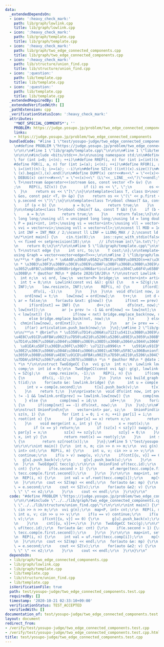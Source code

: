 ```yaml
---
data:
  _extendedDependsOn:
  - icon: ':heavy_check_mark:'
    path: lib/graph/lowlink.cpp
    title: lib/graph/lowlink.cpp
  - icon: ':heavy_check_mark:'
    path: lib/graph/template.cpp
    title: lib/graph/template.cpp
  - icon: ':heavy_check_mark:'
    path: lib/graph/two_edge_connected_components.cpp
    title: lib/graph/two_edge_connected_components.cpp
  - icon: ':heavy_check_mark:'
    path: lib/structure/union_find.cpp
    title: lib/structure/union_find.cpp
  - icon: ':question:'
    path: lib/template.cpp
    title: lib/template.cpp
  - icon: ':question:'
    path: lib/template.cpp
    title: lib/template.cpp
  _extendedRequiredBy: []
  _extendedVerifiedWith: []
  _pathExtension: cpp
  _verificationStatusIcon: ':heavy_check_mark:'
  attributes:
    '*NOT_SPECIAL_COMMENTS*': ''
    PROBLEM: https://judge.yosupo.jp/problem/two_edge_connected_components
    links:
    - https://judge.yosupo.jp/problem/two_edge_connected_components
  bundledCode: "#line 1 \"test/yosupo-judge/two_edge_connected_components.test.cpp\"\
    \n#define PROBLEM \"https://judge.yosupo.jp/problem/two_edge_connected_components\"\
    \r\n\r\n#line 1 \"lib/graph/template.cpp\"\n\n\n\n#line 1 \"lib/template.cpp\"\
    \n\n\n\n#include <bits/stdc++.h>\n\nusing namespace std;\n\n#define REP(i, n)\
    \ for (int i=0; i<(n); ++i)\n#define RREP(i, n) for (int i=(int)(n)-1; i>=0; --i)\n\
    #define FOR(i, a, n) for (int i=(a); i<(n); ++i)\n#define RFOR(i, a, n) for (int\
    \ i=(int)(n)-1; i>=(a); --i)\n\n#define SZ(x) ((int)(x).size())\n#define ALL(x)\
    \ (x).begin(),(x).end()\n\n#define DUMP(x) cerr<<#x<<\" = \"<<(x)<<endl\n#define\
    \ DEBUG(x) cerr<<#x<<\" = \"<<(x)<<\" (L\"<<__LINE__<<\")\"<<endl;\n\ntemplate<class\
    \ T>\nostream &operator<<(ostream &os, const vector <T> &v) {\n    os << \"[\"\
    ;\n    REP(i, SZ(v)) {\n        if (i) os << \", \";\n        os << v[i];\n  \
    \  }\n    return os << \"]\";\n}\n\ntemplate<class T, class U>\nostream &operator<<(ostream\
    \ &os, const pair <T, U> &p) {\n    return os << \"(\" << p.first << \" \" <<\
    \ p.second << \")\";\n}\n\ntemplate<class T>\nbool chmax(T &a, const T &b) {\n\
    \    if (a < b) {\n        a = b;\n        return true;\n    }\n    return false;\n\
    }\n\ntemplate<class T>\nbool chmin(T &a, const T &b) {\n    if (b < a) {\n   \
    \     a = b;\n        return true;\n    }\n    return false;\n}\n\nusing ll =\
    \ long long;\nusing ull = unsigned long long;\nusing ld = long double;\nusing\
    \ P = pair<int, int>;\nusing vi = vector<int>;\nusing vll = vector<ll>;\nusing\
    \ vvi = vector<vi>;\nusing vvll = vector<vll>;\n\nconst ll MOD = 1e9 + 7;\nconst\
    \ int INF = INT_MAX / 2;\nconst ll LINF = LLONG_MAX / 2;\nconst ld eps = 1e-9;\n\
    \n/*\nint main() {\n    cin.tie(0);\n    ios::sync_with_stdio(false);\n    cout\
    \ << fixed << setprecision(10);\n\n    // ifstream in(\"in.txt\");\n    // cin.rdbuf(in.rdbuf());\n\
    \n    return 0;\n}\n*/\n\n\n#line 5 \"lib/graph/template.cpp\"\n\ntemplate<typename\
    \ T>\nstruct edge {\n    int src, to;\n    T cost;\n};\n\ntemplate<typename T>\n\
    using Graph = vector<vector<edge<T>>>;\n\n\n#line 2 \"lib/graph/lowlink.cpp\"\n\
    \n/**\n * @brief\n * \u6A4B\u3068\u95A2\u7BC0\u70B9\u3092O(n+m)\u3067\u5217\u6319\
    \n * \u30B3\u30F3\u30B9\u30C8\u30E9\u30AF\u30BF\u306B\u30B0\u30E9\u30D5\u3092\u6295\
    \u3052\u8FBC\u3080\u3068bridge\u3068articulation\u304C\u66F4\u65B0\u3055\u308C\
    \u308B\n * @author Md\n * @date 2020/10/20\n */\n\nstruct Lowlink {\n  vvi g;\n\
    \  int n;\n  vi ord, low;\n  vector<P> bridge;\n  vector<int> articulation;\n\
    \  int t = 0;\n\n  Lowlink(const vvi &G): g(G) {\n    n = SZ(g);\n    ord.resize(n,\
    \ INF);\n    low.resize(n, INF);\n\n    REP(i, n) {\n      if(ord[i] == INF) {\n\
    \        dfs(i, -1);\n      }\n    }\n  }\n\n  void dfs(int now, int prev) {\n\
    \    ord[now] = t;\n    low[now] = ord[now];\n    t++;\n    int d = 0;\n    bool\
    \ ar = false;\n    for(auto &nxt: g[now]) {\n      if(nxt == prev) continue;\n\
    \      if(ord[nxt] == INF) {\n        d++;\n        dfs(nxt, now);\n        chmin(low[now],\
    \ low[nxt]);\n        ar |= prev != -1 && ord[now] <= low[nxt];\n        if(ord[now]\
    \ < low[nxt]) {\n          if(now < nxt) bridge.emplace_back(now, nxt);\n    \
    \      else bridge.emplace_back(nxt, now);\n        }\n      } else {\n      \
    \  chmin(low[now], ord[nxt]);\n      }\n    }\n    ar |= prev == -1 && d >= 2;\n\
    \    if(ar) articulation.push_back(now);\n  }\n};\n#line 2 \"lib/graph/two_edge_connected_components.cpp\"\
    \n\n/**\n * @brief\n * \u5358\u7D14\u306A\u7121\u5411\u30B0\u30E9\u30D5g\u3092\
    \u4E8C\u91CD\u8FBA\u9023\u7D50\u6210\u5206\u5206\u89E3\u3059\u308B\n *\n * \u5358\
    \u7D14\u3067\u306A\u3044\u30B0\u30E9\u30D5\u306B\u3064\u3044\u3066\u3082\n * \
    \  \u81EA\u5DF1\u30EB\u30FC\u30D7: \u7121\u8996\n *   \u591A\u91CD\u8FBA: \u30E1\
    \u30E2\u3063\u3066\u304A\u3044\u3066\u3001\u6700\u5F8C\u306Bunionfind\n * \u3068\
    \u3059\u308B\u3068\u4E8C\u91CD\u8FBA\u9023\u7D50\u6210\u5206\u304C\u307B\u307C\
    \u7DDA\u5F62\u3067\u6C42\u307E\u308B\n *\n * @author Md\n * @date 2020/10/21\n\
    \ *\n */\n\n\nstruct TwoEdgeCC {\n  vvi g;\n  int n;\n  Lowlink lowlink;\n  vi\
    \ comp;\n  int id = 0;\n\n  TwoEdgeCC(const vvi &g): g(g), lowlink(g) {\n    n\
    \ = SZ(g);\n    comp.resize(n, -1);\n    REP(i, n) {\n      if(comp[i] == -1)\
    \ {\n        dfs(i, -1);\n      }\n    }\n  }\n\n  vvi build_graph() {\n    vvi\
    \ t(id);\n    for(auto &e: lowlink.bridge) {\n      int u = comp[e.first];\n \
    \     int v = comp[e.second];\n      t[u].push_back(v);\n      t[v].push_back(u);\n\
    \    }\n    return t;\n  }\n\nprivate:\n  void dfs(int now, int prev) {\n    if(prev\
    \ != -1 && lowlink.ord[prev] >= lowlink.low[now]) {\n      comp[now] = comp[prev];\n\
    \    } else {\n      comp[now] = id;\n      id++;\n    }\n    for(auto &nxt: g[now])\
    \ {\n      if(comp[nxt] == -1) dfs(nxt, now);\n    }\n  }\n};\n\n#line 2 \"lib/structure/union_find.cpp\"\
    \n\nstruct UnionFind\n{\n    vector<int> par, sz;\n    UnionFind(int n) : par(n),\
    \ sz(n, 1) {\n        for (int i = 0; i < n; ++i) par[i] = i;\n    }\n    int\
    \ root(int x) {\n        if (par[x] == x) return x;\n        return par[x] = root(par[x]);\n\
    \    }\n    void merge(int x, int y) {\n        x = root(x);\n        y = root(y);\n\
    \        if (x == y) return;\n        if (sz[x] < sz[y]) swap(x, y);\n       \
    \ par[y] = x;\n        sz[x] += sz[y];\n        sz[y] = 0;\n    }\n    bool issame(int\
    \ x, int y) {\n        return root(x) == root(y);\n    }\n    int size(int x)\
    \ {\n        return sz[root(x)];\n    }\n};\n#line 5 \"test/yosupo-judge/two_edge_connected_components.test.cpp\"\
    \n\r\n\r\nint main() {\r\n  int n, m; cin >> n >> m;\r\n  vvi g(n);\r\n  map<P,\
    \ int> cnt;\r\n  REP(i, m) {\r\n    int u, v; cin >> u >> v;\r\n    if(u == v)\
    \ continue;\r\n    if(u > v) swap(u, v);\r\n    if(cnt[{u, v}] == 0) {\r\n   \
    \   g[u].push_back(v);\r\n      g[v].push_back(u);\r\n    }\r\n    cnt[{u, v}]++;\r\
    \n  }\r\n  TwoEdgeCC tecc(g);\r\n\r\n  UnionFind uf(tecc.id);\r\n  for(auto &e:\
    \ cnt) {\r\n    if(e.second > 1) {\r\n      uf.merge(tecc.comp[e.first.first],\
    \ tecc.comp[e.first.second]);\r\n    }\r\n  }\r\n\r\n  map<int, set<int>> mp;\r\
    \n  REP(i, n) {\r\n    int val = uf.root(tecc.comp[i]);\r\n    mp[val].insert(i);\r\
    \n  }\r\n\r\n  cout << SZ(mp) << endl;\r\n  for(auto &e: mp) {\r\n    auto &v\
    \ = e.second;\r\n    cout << SZ(v);\r\n    for(auto &e2: v) {\r\n      cout <<\
    \ \" \" << e2;\r\n    }\r\n    cout << endl;\r\n  }\r\n}\r\n"
  code: "#define PROBLEM \"https://judge.yosupo.jp/problem/two_edge_connected_components\"\
    \r\n\r\n#include \"../../lib/graph/two_edge_connected_components.cpp\"\r\n#include\
    \ \"../../lib/structure/union_find.cpp\"\r\n\r\n\r\nint main() {\r\n  int n, m;\
    \ cin >> n >> m;\r\n  vvi g(n);\r\n  map<P, int> cnt;\r\n  REP(i, m) {\r\n   \
    \ int u, v; cin >> u >> v;\r\n    if(u == v) continue;\r\n    if(u > v) swap(u,\
    \ v);\r\n    if(cnt[{u, v}] == 0) {\r\n      g[u].push_back(v);\r\n      g[v].push_back(u);\r\
    \n    }\r\n    cnt[{u, v}]++;\r\n  }\r\n  TwoEdgeCC tecc(g);\r\n\r\n  UnionFind\
    \ uf(tecc.id);\r\n  for(auto &e: cnt) {\r\n    if(e.second > 1) {\r\n      uf.merge(tecc.comp[e.first.first],\
    \ tecc.comp[e.first.second]);\r\n    }\r\n  }\r\n\r\n  map<int, set<int>> mp;\r\
    \n  REP(i, n) {\r\n    int val = uf.root(tecc.comp[i]);\r\n    mp[val].insert(i);\r\
    \n  }\r\n\r\n  cout << SZ(mp) << endl;\r\n  for(auto &e: mp) {\r\n    auto &v\
    \ = e.second;\r\n    cout << SZ(v);\r\n    for(auto &e2: v) {\r\n      cout <<\
    \ \" \" << e2;\r\n    }\r\n    cout << endl;\r\n  }\r\n}\r\n"
  dependsOn:
  - lib/graph/two_edge_connected_components.cpp
  - lib/graph/lowlink.cpp
  - lib/graph/template.cpp
  - lib/template.cpp
  - lib/structure/union_find.cpp
  - lib/template.cpp
  isVerificationFile: true
  path: test/yosupo-judge/two_edge_connected_components.test.cpp
  requiredBy: []
  timestamp: '2020-10-21 02:33:10+09:00'
  verificationStatus: TEST_ACCEPTED
  verifiedWith: []
documentation_of: test/yosupo-judge/two_edge_connected_components.test.cpp
layout: document
redirect_from:
- /verify/test/yosupo-judge/two_edge_connected_components.test.cpp
- /verify/test/yosupo-judge/two_edge_connected_components.test.cpp.html
title: test/yosupo-judge/two_edge_connected_components.test.cpp
---
```

